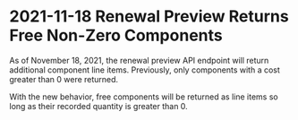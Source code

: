# 2021-11-18 Renewal Preview Returns Free Non-Zero Components

As of November 18, 2021, the renewal preview API endpoint will return additional component line items. Previously, only components with a cost greater than 0 were returned.

With the new behavior, free components will be returned as line items so long as their recorded quantity is greater than 0.